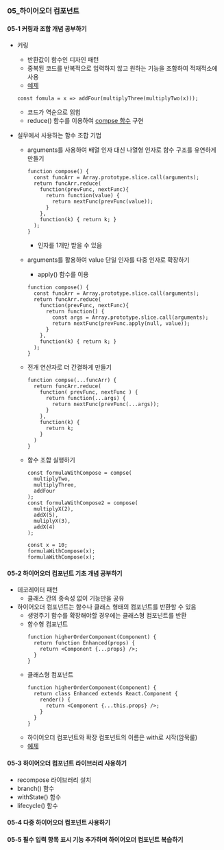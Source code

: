 ### 05\_하이어오더 컴포넌트

#### 05-1 커링과 조합 개념 공부하기

- 커링
  - 반환값이 함수인 디자인 패턴
  - 중복된 코드를 반복적으로 입력하지 않고 원하는 기능을 조합하여 적재적소에 사용
  - [예제](../../src/ch05/currying.js)
  ```
  const fomula = x => addFour(multiplyThree(multiplyTwo(x)));
  ```
  - 코드가 역순으로 읽힘
  - reduce() 함수를 이용하여 [compse 함수](../../src/ch05/compose.js) 구현
- 실무에서 사용하는 함수 조합 기법

  - arguments를 사용하여 배열 인자 대신 나열형 인자로 함수 구조를 유연하게 만들기
    ```
    function compose() {
      const funcArr = Array.prototype.slice.call(arguments);
      return funcArr.reduce(
        function(prevFunc, nextFunc){
          return function(value) {
            return nextFunc(prevFunc(value));
          }
        },
        function(k) { return k; }
      );
    }
    ```
    - 인자를 1개만 받을 수 있음
  - arguments를 활용하여 value 단일 인자를 다중 인자로 확장하기
    - apply() 함수를 이용
    ```
    function compose() {
      const funcArr = Array.prototype.slice.call(arguments);
      return funcArr.reduce(
        function(prevFunc, nextFunc){
          return function() {
            const args = Array.prototype.slice.call(arguments);
            return nextFunc(prevFunc.apply(null, value));
          }
        },
        function(k) { return k; }
      );
    }
    ```
  - 전개 연산자로 더 간결하게 만들기
    ```
    function compse(...funcArr) {
      return funcArr.reduce(
        function( prevFunc, nextFunc ) {
          return function(...args) {
            return nextFunc(prevFunc(...args));
          }
        },
        function(k) {
          return k;
        }
      )
    }
    ```
  - 함수 조합 실행하기

    ```
    const formulaWithCompose = compse(
      multiplyTwo,
      multiplyThree,
      addFour
    );
    const formulaWithCompose2 = compose(
      multiplyX(2),
      addX(5),
      muliplyX(3),
      addX(4)
    );

    const x = 10;
    formulaWithCompose(x);
    formulaWithCompose(x);
    ```

#### 05-2 하이어오더 컴포넌트 기초 개념 공부하기

- 데코레이터 패턴
  - 클래스 간의 종속성 없이 기능만을 공유
- 하이어오더 컴포넌트는 함수나 클래스 형태의 컴포넌트를 반환할 수 있음
  - 생명주기 함수를 확장해야할 경우에는 클래스형 컴포넌트를 반환
  - 함수형 컴포넌트
    ```
    function higherOrderComponent(Component) {
      return function Enhanced(props) {
        return <Component {...props} />;
      }
    }
    ```
  - 클래스형 컴포넌트
    ```
    function higherOrderComponent(Component) {
      return class Enhanced extends React.Component {
        render() {
          return <Component {...this.props} />;
        }
      }
    }
    ```
  - 하이어오더 컴포넌트와 확장 컴포넌트의 이름은 with로 시작(암묵룰)
  - [예제](../../src/stories/WithHoCStory.jsx)

#### 05-3 하이어오더 컴포넌트 라이브러리 사용하기

- recompose 라이브러리 설치
- branch() 함수
- withState() 함수
- lifecycle() 함수

#### 05-4 다중 하이어오더 컴포넌트 사용하기

#### 05-5 필수 입력 항목 표시 기능 추가하며 하이어오더 컴포넌트 복습하기
